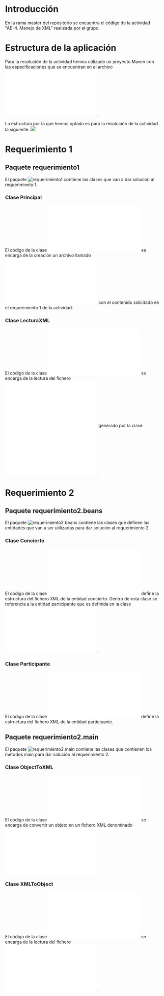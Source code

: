 # Introducción

En la rama master del repositorio se encuentra el código de la actividad "AE-4. Manejo de XML" realizada por el grupo.

# Estructura de la aplicación

Para la resolución de la actividad hemos utilizado un proyecto Maven con las especificaciones que se encuentran en el archivo ![pom](/Actividad4/pom.xml).

La estructura por la que hemos optado es para la resolución de la actividad la siguiente. ![](estructura.png)

# Requerimiento 1
## Paquete requerimiento1
El paquete ![requerimiento1](/Actividad4/src/main/java/requerimiento1) contiene las clases que van a dar solución al requerimiento 1.

### Clase Principal
El código de la clase ![Principal](/Actividad4/src/main/java/requerimiento1/Principal.java) se encarga de la creación un archivo llamado ![concierto.xml](/Actividad4/concierto.xml) con el contenido solicitado en el requerimiento 1 de la actividad.

### Clase LecturaXML
El código de la clase ![LecturaXML](/Actividad4/src/main/java/requerimiento1/LecturaXML.java) se encarga de la lectura del fichero ![concierto.xml](/Actividad4/concierto.xml) generado por la clase ![Principal](/Actividad4/src/main/java/requerimiento1/Principal.java).

# Requerimiento 2
## Paquete requerimiento2.beans
El paquete ![requerimiento2.beans](/Actividad4/src/main/java/requerimiento2/beans) contiene las clases que definen las entidades que van a ser utilizadas para dar solución al requerimiento 2.

### Clase Concierto
El código de la clase ![Concierto](/Actividad4/src/main/java/requerimiento2/beans/Concierto.java) define la estructura del fichero XML de la entidad concierto. Dentro de esta clase se referencia a la entidad participante que es definida en la clase ![Participante](/Actividad4/src/main/java/requerimiento2/beans/Participante.java).

### Clase Participante
El código de la clase ![Participante](/Actividad4/src/main/java/requerimiento2/beans/Participante.java) define la estructura del fichero XML de la entidad participante.

## Paquete requerimiento2.main
El paquete ![requerimiento2.main](/Actividad4/src/main/java/requerimiento2/main) contiene las clases que contienen los métodos main para dar solución al requerimiento 2.

### Clase ObjectToXML
El código de la clase ![ObjectToXML](/Actividad4/src/main/java/requerimiento2/main/ObjectToXML.java) se encarga de convertir un objeto en un fichero XML denominado ![conciertoJAXB.xml](/Actividad4/conciertoJAXB.xml)


### Clase XMLToObject
El código de la clase ![XMLToObject](/Actividad4/src/main/java/requerimiento2/main/XMLToObject.java) se encarga de la lectura del fichero ![conciertoJAXB.xml](/Actividad4/conciertoJAXB.xml).



